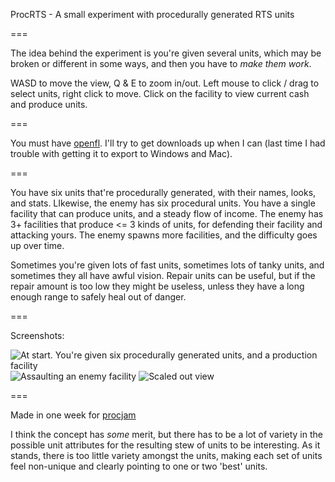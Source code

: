 ProcRTS - A small experiment with procedurally generated RTS units

===

The idea behind the experiment is you're given several units, which may be broken or different in some ways, and then you have to *make them work*. 

WASD to move the view, Q & E to zoom in/out. Left mouse to click / drag to select units, right click to move. Click on the facility to view current cash and produce units.

===

You must have [openfl](http://www.openfl.org/documentation/getting-started/installing-openfl/). I'll try to get downloads up when I can (last time I had trouble with getting it to export to Windows and Mac).

===

You have six units that're procedurally generated, with their names, looks, and stats. LIkewise, the enemy has six procedural units. You have a single facility that can produce units, and a steady flow of income. The enemy has 3+ facilities that produce <= 3 kinds of units, for defending their facility and attacking yours. The enemy spawns more facilities, and the difficulty goes up over time.

Sometimes you're given lots of fast units, sometimes lots of tanky units, and sometimes they all have awful vision. Repair units can be useful, but if the repair amount is too low they might be useless, unless they have a long enough range to safely heal out of danger. 

===

Screenshots:

![At start. You're given six procedurally generated units, and a production facility](http://i.imgur.com/Bo0J9Pz.png)
![Assaulting an enemy facility](http://i.imgur.com/xY3dA1A.png)
![Scaled out view](http://i.imgur.com/i5YqZx4.png)

===

Made in one week for [procjam](http://itch.io/jam/procjam)

I think the concept has *some* merit, but there has to be a lot of variety in the possible unit attributes for the resulting stew of units to be interesting. As it stands, there is too little variety amongst the units, making each set of units feel non-unique and clearly pointing to one or two 'best' units.
